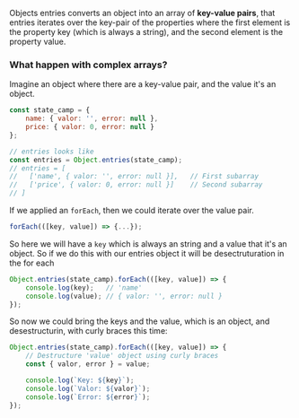 Objects entries converts an object into an array of **key-value pairs**, that entries iterates over the key-pair of the properties where the first element is the property key (which is always a string), and the second element is the property value.

### What happen with complex arrays?
Imagine an object where there are a key-value pair, and the value it's an object.
```js
const state_camp = {
    name: { valor: '', error: null },
    price: { valor: 0, error: null }
};

// entries looks like
const entries = Object.entries(state_camp);
// entries = [
//   ['name', { valor: '', error: null }],   // First subarray
//   ['price', { valor: 0, error: null }]    // Second subarray
// ]

```
If we applied an `forEach`, then we could iterate over the value pair.
```js
forEach(([key, value]) => {...});
```
So here we will have a `key` which is always an string and a value that it's an object.
So if we do this with our entries object it will be desectruturation in the for each
```js
Object.entries(state_camp).forEach(([key, value]) => {
    console.log(key);   // 'name'
    console.log(value); // { valor: '', error: null }
});
```
So now we could bring the keys and the value, which is an object, and desestructurin, with curly braces this time:
```js
Object.entries(state_camp).forEach(([key, value]) => {
    // Destructure 'value' object using curly braces
    const { valor, error } = value;  

    console.log(`Key: ${key}`);
    console.log(`Valor: ${valor}`);
    console.log(`Error: ${error}`);
});
```
